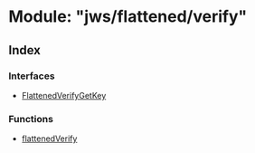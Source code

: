 # Module: "jws/flattened/verify"

## Index

### Interfaces

* [FlattenedVerifyGetKey](../interfaces/_jws_flattened_verify_.flattenedverifygetkey.md)

### Functions

* [flattenedVerify](../functions/_jws_flattened_verify_.flattenedverify.md)
